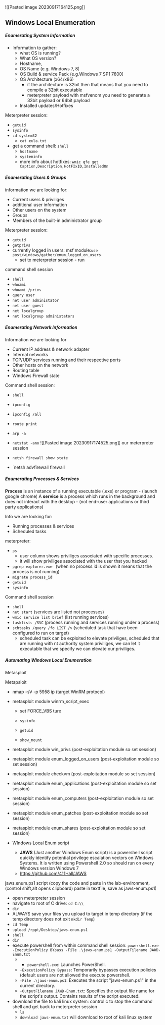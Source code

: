 ![[Pasted image 20230917164125.png]]
## Windows Local Enumeration 

##### Enumerating System Information 

- Information to gather: 
	- what OS is running?
	- What OS version? 
	- Hostname, 
	- OS Name (e.g. Windows 7, 8)
	- OS Build & service Pack (e.g.Windows 7 SP1 7600)
	- OS Architecture (x64/x86)
		- if the architecture is 32bit then that means that you need to compile a 32bit executable
		- meterpreter payload with msfvenom you need to generate a 32bit payload or 64bit payload
	- Installed updates/Hotfixes 


Meterpreter session: 
- `getuid` 
- `sysinfo` 
- `cd system32 `
	- `cat eula.txt `
- get a command shell:  `shell` 
	-  `hostname` 
	- `systeminfo` 
	- more info about hotfixes: 
	  `wmic qfe get Caption,Description,HotFIxID,InstalledOn`


##### Enumerating Users & Groups

information we are looking for: 
- Current users & priviliges 
- additional user information 
- Other users on the system
- Groups
- Members of the built-in administrator group 

Meterpreter session: 
- `getuid`
- `getprivs`
- currently logged in users: msf module:` use post/windows/gather/enum_logged_on_users ` 
	- set to meterpreter session - run 

command shell session
- `shell` 
- `whoami` 
- `whoami /privs `
- `query user `
- `net user administator`
- `net user guest `
- `net localgroup` 
- `net localgroup administators`


#####  Enumerating Network Information 


Information we are looking for 

- Current IP address & network adapter
- Internal networks 
- TCP/UDP services running and their respective ports 
- Other hosts on the network 
- Routing table
- Windows Firewall state 


Command shell session:
- `shell` 
- `ipconfig` 
-  `ipconfig /all`
- `route print`
- `arp -a`
- `netstat -ano`
![[Pasted image 20230917174525.png]] 
our meterpreter session 

- `netsh firewall show state` 
- `netsh advfirewall firewall





##### Enumerating Processes & Services 

**Process** is an instance of a running executable (.exe) or program -  (launch google chrome)
A **service** is a process which runs in the background and does not interact with the desktop - (not end-user applications or third party applications)

Info we are looking for: 
- Running processes & services 
- Scheduled tasks 


meterpreter:
- `ps` 
	- user column shows priviliges associated with specific processes. 
	- it will show priviliges associated with the user that you hacked 
- `pgrep explorer.exe ` (when no process id is shown it means that the process is not running)
- `migrate process_id`
- `getuid`
- `sysinfo`

Command shell session
- `shell` 
- `net start` (services are listed not processes)
- `wmic service list brief` (list running services)
- `tasklists /SVC` (process running and services running under a process)
- `schtasks /query /fo LIST /v` (scheduled task that have been configured to run on target)
	- scheduled task can be exploited to elevate priviliges, scheduled that are running with nt authority system priviliges, we can let it executable that we specify we can elevate our priviliges. 






##### Automating Windows Local Enumeration  

Metasploit

Metapsloit 
- nmap -sV -p 5958 ip (target WinRM protocol)
- metasploit module winrm_script_exec 
	- set FORCE_VBS ture 
	
	- `sysinfo` 
	- `getuid`
	- `show_mount`

- metasploit module win_privs (post-exploitation module so set session)
- metasploit module enum_logged_on_users (post-exploitation module so set session)
- metasploit module checkvm (post-exploitation module so set session)
- metasploit module enum_applications (post-exploitation module so set session)
- metasploit module enum_computers  (post-exploitation module so set session)
- metasploit module enum_patches (post-exploitation module so set session)
- metasploit module enum_shares (post-exploitation module so set session)


- WIndows Local Enum script
	- **JAWS** (Just another Windows Enum script) is a powershell script quickly identify potential privilege escalation vectors on Windows Systems. It is written using Powershell 2.0 so should run on every Windows version Windows 7
	- https://github.com/411Hall/JAWS

jaws.enum.ps1 script (copy the code and paste in the lab-environment, (control shift,alt opens clipboard) paste in textfile, save as jaws-enum.ps1)
- open meterpreter session
- navigate to root of C drive: `cd C:\\`
- `dir` 
- ALWAYS save your files you upload to target in temp directory (if the temp directory does not exit `mkdir Temp`) 
- `cd Temp`
- `upload /rppt/Desktop/jaws-enum.ps1`
- `shell`
- `dir`
- execute powershell from within command shell session: `powershell.exe -ExecutionPolicy BYpass -File .\jaws-enum.ps1 -OutputFilename JAWD-Enum.txt `
	- - `powershell.exe`: Launches PowerShell.
	- `-ExecutionPolicy Bypass`: Temporarily bypasses execution policies (default users are not allowed the execute powershell.
	- `-File .\jaws-enum.ps1`: Executes the script "jaws-enum.ps1" in the current directory.
	- `-OutputFilename JAWD-Enum.txt`: Specifies the output file name for the script's output. Contains results of the script executed. 
- download the file to kali linux system: control c to stop the command shell and get back to meterpreter session
	- `ls`
	- `download jaws-enum.txt` will download to root of kali linux system 


 





























